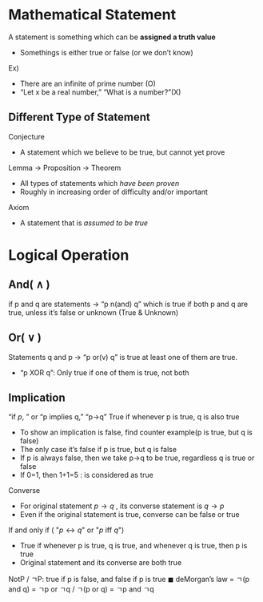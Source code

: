 # Mathematical Statement
A statement is something which can be **assigned a truth value**
- Somethings is either true or false (or we don’t know) 

Ex)
- There are an infinite of prime number (O) 
- “Let x be a real number,” “What is a number?”(X)

## Different Type of Statement
Conjecture
- A statement which we believe to be true, but cannot yet prove 

Lemma -> Proposition -> Theorem
- All types of statements which *have been proven*
- Roughly in increasing order of difficulty and/or important 

Axiom
- A statement that is *assumed to be true*

# Logical Operation
## And( $\wedge$ )
if p and q are statements -> “p n(and) q” which is true if both p and q are true, unless it’s false or unknown (True & Unknown) 

## Or( $\lor$ )
Statements q and p -> “p or(v) q” is true at least one of them are true.
- “p XOR q”: Only true if one of them is true, not both

## Implication
“$\text{if }p\text{, }$” or “p implies q,” “p->q” True if whenever p is true, q is also true 
- To show an implication is false, find counter example(p is true, but q is false)
- The only case it’s false if p is true, but q is false 
- If p is always false, then we take p->q to be true, regardless q is true or false 
- If 0=1, then 1+1=5 : is considered as true 

Converse
- For original statement $p\longrightarrow q$ , its converse statement is $q \longrightarrow p$ 
- Even if the original statement is true, converse can be false or true 

If and only if ( "$p\longleftrightarrow q$" or "$p\text{ iff }q$")
- True if whenever p is true, q is true, and whenever q is true, then p is true 
- Original statement and its converse are both true 

NotP / ㄱP: true if p is false, and false if p is true ◼ deMorgan’s law = ㄱ(p and q) = ㄱp or ㄱq / ㄱ(p or q) = ㄱp and ㄱq